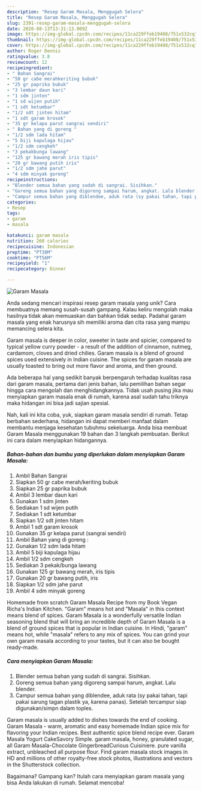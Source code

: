 ```yaml
---
description: "Resep Garam Masala, Menggugah Selera"
title: "Resep Garam Masala, Menggugah Selera"
slug: 2391-resep-garam-masala-menggugah-selera
date: 2020-08-13T13:31:13.009Z
image: https://img-global.cpcdn.com/recipes/11ca229ffeb19408/751x532cq70/garam-masala-foto-resep-utama.jpg
thumbnail: https://img-global.cpcdn.com/recipes/11ca229ffeb19408/751x532cq70/garam-masala-foto-resep-utama.jpg
cover: https://img-global.cpcdn.com/recipes/11ca229ffeb19408/751x532cq70/garam-masala-foto-resep-utama.jpg
author: Roger Dennis
ratingvalue: 3.8
reviewcount: 12
recipeingredient:
- " Bahan Sangrai"
- "50 gr cabe merahkeriting bubuk"
- "25 gr paprika bubuk"
- "3 lembar daun kari"
- "1 sdm jinten"
- "1 sd wijen putih"
- "1 sdt ketumbar"
- "1/2 sdt jinten hitam"
- "1 sdt garam krosok"
- "35 gr kelapa parut sangrai sendiri"
- " Bahan yang di goreng "
- "1/2 sdm lada hitam"
- "5 biji kapulaga hijau"
- "1/2 sdm cengkeh"
- "3 pekakbunga lawang"
- "125 gr bawang merah iris tipis"
- "20 gr bawang putih iris"
- "1/2 sdm jahe parut"
- "4 sdm minyak goreng"
recipeinstructions:
- "Blender semua bahan yang sudah di sangrai. Sisihkan."
- "Goreng semua bahan yang digoreng sampai harum, angkat. Lalu blender."
- "Campur semua bahan yang diblendee, aduk rata (sy pakai tahan, tapi pakai sarung tagan plastik ya, karena panas). Setelah tercampur siap digunakan/simpn dalam toples."
categories:
- Resep
tags:
- garam
- masala

katakunci: garam masala 
nutrition: 260 calories
recipecuisine: Indonesian
preptime: "PT38M"
cooktime: "PT56M"
recipeyield: "1"
recipecategory: Dinner

---
```



![Garam Masala](https://img-global.cpcdn.com/recipes/11ca229ffeb19408/751x532cq70/garam-masala-foto-resep-utama.jpg)

Anda sedang mencari inspirasi resep garam masala yang unik? Cara membuatnya memang susah-susah gampang. Kalau keliru mengolah maka hasilnya tidak akan memuaskan dan bahkan tidak sedap. Padahal garam masala yang enak harusnya sih memiliki aroma dan cita rasa yang mampu memancing selera kita.

Garam masala is deeper in color, sweeter in taste and spicier, compared to typical yellow curry powder - a result of the addition of cinnamon, nutmeg, cardamom, cloves and dried chilies. Garam masala is a blend of ground spices used extensively in Indian cuisine. The spices for garam masala are usually toasted to bring out more flavor and aroma, and then ground.

Ada beberapa hal yang sedikit banyak berpengaruh terhadap kualitas rasa dari garam masala, pertama dari jenis bahan, lalu pemilihan bahan segar hingga cara mengolah dan menghidangkannya. Tidak usah pusing jika mau menyiapkan garam masala enak di rumah, karena asal sudah tahu triknya maka hidangan ini bisa jadi sajian spesial.


Nah, kali ini kita coba, yuk, siapkan garam masala sendiri di rumah. Tetap berbahan sederhana, hidangan ini dapat memberi manfaat dalam membantu menjaga kesehatan tubuhmu sekeluarga. Anda bisa membuat Garam Masala menggunakan 19 bahan dan 3 langkah pembuatan. Berikut ini cara dalam menyiapkan hidangannya.

<!--inarticleads1-->

##### Bahan-bahan dan bumbu yang diperlukan dalam menyiapkan Garam Masala:

1. Ambil  Bahan Sangrai
1. Siapkan 50 gr cabe merah/keriting bubuk
1. Siapkan 25 gr paprika bubuk
1. Ambil 3 lembar daun kari
1. Gunakan 1 sdm jinten
1. Sediakan 1 sd wijen putih
1. Sediakan 1 sdt ketumbar
1. Siapkan 1/2 sdt jinten hitam
1. Ambil 1 sdt garam krosok
1. Gunakan 35 gr kelapa parut (sangrai sendiri)
1. Ambil  Bahan yang di goreng :
1. Gunakan 1/2 sdm lada hitam
1. Ambil 5 biji kapulaga hijau
1. Ambil 1/2 sdm cengkeh
1. Sediakan 3 pekak/bunga lawang
1. Gunakan 125 gr bawang merah, iris tipis
1. Gunakan 20 gr bawang putih, iris
1. Siapkan 1/2 sdm jahe parut
1. Ambil 4 sdm minyak goreng


Homemade from scratch Garam Masala Recipe from my Book Vegan Richa&#39;s Indian Kitchen. &#34;Garam&#34; means hot and &#34;Masala&#34; in this context means blend of spices. Garam Masala is a wonderfully versatile Indian seasoning blend that will bring an incredible depth of Garam Masala is a blend of ground spices that is popular in Indian cuisine. In Hindi, &#34;garam&#34; means hot, while &#34;masala&#34; refers to any mix of spices. You can grind your own garam masala according to your tastes, but it can also be bought ready-made. 

<!--inarticleads2-->

##### Cara menyiapkan Garam Masala:

1. Blender semua bahan yang sudah di sangrai. Sisihkan.
1. Goreng semua bahan yang digoreng sampai harum, angkat. Lalu blender.
1. Campur semua bahan yang diblendee, aduk rata (sy pakai tahan, tapi pakai sarung tagan plastik ya, karena panas). Setelah tercampur siap digunakan/simpn dalam toples.


Garam masala is usually added to dishes towards the end of cooking. Garam Masala - warm, aromatic and easy homemade Indian spice mix for flavoring your Indian recipes. Best authentic spice blend recipe ever. Garam Masala Yogurt CakeSavory Simple. garam masala, honey, granulated sugar, all Garam Masala-Chocolate GingerbreadCurious Cuisiniere. pure vanilla extract, unbleached all purpose flour. Find garam masala stock images in HD and millions of other royalty-free stock photos, illustrations and vectors in the Shutterstock collection. 

Bagaimana? Gampang kan? Itulah cara menyiapkan garam masala yang bisa Anda lakukan di rumah. Selamat mencoba!
